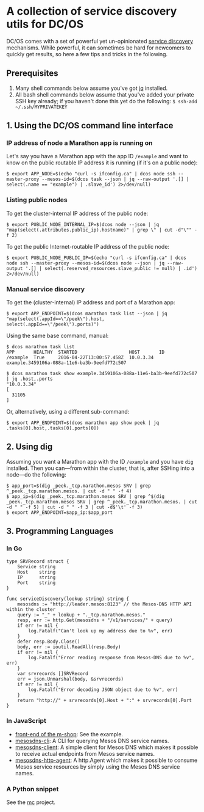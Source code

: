 # A collection of service discovery utils for DC/OS

DC/OS comes with a set of powerful yet un-opinionated [service discovery](https://dcos.io/docs/1.7/usage/service-discovery/) mechanisms. While powerful, it can sometimes be hard for newcomers to quickly get results, so here a few tips and tricks in the following.

## Prerequisites 

1. Many shell commands below assume you've got [jq](https://stedolan.github.io/jq/download/) installed.
2. All bash shell commands below assume that you've added your private SSH key already; if you haven't done this yet do the following: `$ ssh-add ~/.ssh/MYPRIVATEKEY`

## 1. Using the DC/OS command line interface

### IP address of node a  Marathon app is running on

Let's say you have a Marathon app with the app ID `/example` and want to know on the public routable IP address it is running (if it's on a public node):

    $ export APP_NODE=$(echo "curl -s ifconfig.ca" | dcos node ssh --master-proxy --mesos-id=$(dcos task --json | jq --raw-output '.[] | select(.name == "example") | .slave_id') 2>/dev/null)

### Listing public nodes

To get the cluster-internal IP address of the public node:

    $ export PUBLIC_NODE_INTERNAL_IP=$(dcos node --json | jq "map(select(.attributes.public_ip).hostname)" | grep \" | cut -d"\"" -f 2)

To get the public Internet-routable IP address of the public node:

    $ export PUBLIC_NODE_PUBLIC_IP=$(echo "curl -s ifconfig.ca" | dcos node ssh --master-proxy --mesos-id=$(dcos node --json | jq --raw-output '.[] | select(.reserved_resources.slave_public != null) | .id') 2>/dev/null)

### Manual service discovery

To get the (cluster-internal) IP address and port of a Marathon app:

    $ export APP_ENDPOINT=$(dcos marathon task list --json | jq "map(select(.appId==\"/peek\").host, select(.appId==\"/peek\").ports)") 

Using the same base command, manual:

    $ dcos marathon task list
    APP       HEALTHY  STARTED                   HOST       ID
    /example  True     2016-04-22T13:00:57.458Z  10.0.3.34  example.3459106a-088a-11e6-ba3b-9eefd772c507
    
    $ dcos marathon task show example.3459106a-088a-11e6-ba3b-9eefd772c507 | jq .host,.ports
    "10.0.3.34"
    [
      31105
    ]

Or, alternatively, using a different sub-command:

    $ export APP_ENDPOINT=$(dcos marathon app show peek | jq .tasks[0].host,.tasks[0].ports[0])

## 2. Using dig

Assuming you want a Marathon app with the ID `/example` and you have `dig` installed. Then you can—from within the cluster, that is, after SSHing into a node—do the following:

    $ app_port=$(dig _peek._tcp.marathon.mesos SRV | grep ^_peek._tcp.marathon.mesos. | cut -d " " -f 4)
    $ app_ip=$(dig _peek._tcp.marathon.mesos SRV | grep ^$(dig _peek._tcp.marathon.mesos SRV | grep ^_peek._tcp.marathon.mesos. | cut -d " " -f 5) | cut -d " " -f 3 | cut -d$'\t' -f 3)
    $ export APP_ENDPOINT=$app_ip:$app_port


## 3. Programming Languages

### In Go

    type SRVRecord struct {
    	Service string
    	Host    string
    	IP      string
    	Port    string
    }

    func serviceDiscovery(lookup string) string {
    	mesosdns := "http://leader.mesos:8123" // the Mesos-DNS HTTP API within the cluster
    	query := "_" + lookup + "._tcp.marathon.mesos."
    	resp, err := http.Get(mesosdns + "/v1/services/" + query)
    	if err != nil {
    		log.Fatalf("Can't look up my address due to %v", err)
    	}
    	defer resp.Body.Close()
    	body, err := ioutil.ReadAll(resp.Body)
    	if err != nil {
    		log.Fatalf("Error reading response from Mesos-DNS due to %v", err)
    	}
    	var srvrecords []SRVRecord
    	err = json.Unmarshal(body, &srvrecords)
    	if err != nil {
    		log.Fatalf("Error decoding JSON object due to %v", err)
    	}
    	return "http://" + srvrecords[0].Host + ":" + srvrecords[0].Port
    }

### In JavaScript

* [front-end of the m-shop](https://github.com/mhausenblas/m-shop/blob/master/frontend-static/content/m-shop.js): See the example.
* [mesosdns-cli](https://www.npmjs.com/package/mesosdns-cli): A CLI for querying Mesos DNS service names.
* [mesosdns-client](https://www.npmjs.com/package/mesosdns-client): A simple client for Mesos DNS which makes it possible to receive actual endpoints from Mesos service names.
* [mesosdns-http-agent](https://www.npmjs.com/package/mesosdns-http-agent):  A http.Agent which makes it possible to consume Mesos service resources by simply using the Mesos DNS service names.

### A Python snippet

See the [mc](https://github.com/mhausenblas/mc) project.
